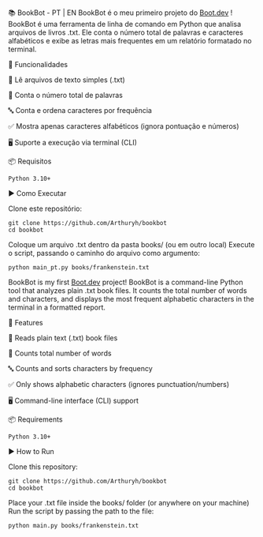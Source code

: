 📚 BookBot - PT | EN
BookBot é o meu primeiro projeto do [Boot.dev](https://www.boot.dev) !
BookBot é uma ferramenta de linha de comando em Python que analisa arquivos de livros .txt. Ele conta o número total de palavras e caracteres alfabéticos e exibe as letras mais frequentes em um relatório formatado no terminal.

🚀 Funcionalidades

📖 Lê arquivos de texto simples (.txt)

🔢 Conta o número total de palavras

🔤 Conta e ordena caracteres por frequência

✅ Mostra apenas caracteres alfabéticos (ignora pontuação e números)

🖥️ Suporte a execução via terminal (CLI)

    
📦 Requisitos

    Python 3.10+

▶️ Como Executar

Clone este repositório:

    git clone https://github.com/Arthuryh/bookbot
    cd bookbot
    
Coloque um arquivo .txt dentro da pasta books/ (ou em outro local)
Execute o script, passando o caminho do arquivo como argumento:
   
    python main_pt.py books/frankenstein.txt


BookBot is my first [Boot.dev](https://www.boot.dev) project!
BookBot is a command-line Python tool that analyzes plain .txt book files. It counts the total number of words and characters, and displays the most frequent alphabetic characters in the terminal in a formatted report.

🚀 Features

📖 Reads plain text (.txt) book files

🔢 Counts total number of words

🔤 Counts and sorts characters by frequency

 ✅ Only shows alphabetic characters (ignores punctuation/numbers)

🖥️ Command-line interface (CLI) support

  📦 Requirements

    Python 3.10+

▶️ How to Run

Clone this repository:

    git clone https://github.com/Arthuryh/bookbot
    cd bookbot

Place your .txt file inside the books/ folder (or anywhere on your machine)
Run the script by passing the path to the file:

    python main.py books/frankenstein.txt
